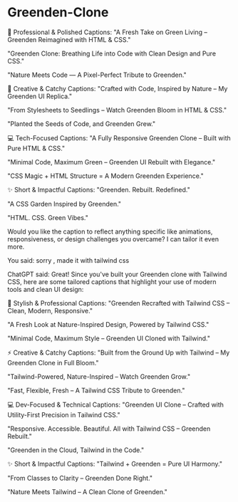 # Greenden-Clone

🌿 Professional & Polished Captions:
"A Fresh Take on Green Living – Greenden Reimagined with HTML & CSS."

"Greenden Clone: Breathing Life into Code with Clean Design and Pure CSS."

"Nature Meets Code — A Pixel-Perfect Tribute to Greenden."

🌱 Creative & Catchy Captions:
"Crafted with Code, Inspired by Nature – My Greenden UI Replica."

"From Stylesheets to Seedlings – Watch Greenden Bloom in HTML & CSS."

"Planted the Seeds of Code, and Greenden Grew."

💻 Tech-Focused Captions:
"A Fully Responsive Greenden Clone – Built with Pure HTML & CSS."

"Minimal Code, Maximum Green – Greenden UI Rebuilt with Elegance."

"CSS Magic + HTML Structure = A Modern Greenden Experience."

✨ Short & Impactful Captions:
"Greenden. Rebuilt. Redefined."

"A CSS Garden Inspired by Greenden."

"HTML. CSS. Green Vibes."

Would you like the caption to reflect anything specific like animations, responsiveness, or design challenges you overcame? I can tailor it even more.







You said:
sorry , made it with tailwind css


ChatGPT said:
Great! Since you've built your Greenden clone with Tailwind CSS, here are some tailored captions that highlight your use of modern tools and clean UI design:

🌿 Stylish & Professional Captions:
"Greenden Recrafted with Tailwind CSS – Clean, Modern, Responsive."

"A Fresh Look at Nature-Inspired Design, Powered by Tailwind CSS."

"Minimal Code, Maximum Style – Greenden UI Cloned with Tailwind."

⚡ Creative & Catchy Captions:
"Built from the Ground Up with Tailwind – My Greenden Clone in Full Bloom."

"Tailwind-Powered, Nature-Inspired – Watch Greenden Grow."

"Fast, Flexible, Fresh – A Tailwind CSS Tribute to Greenden."

💻 Dev-Focused & Technical Captions:
"Greenden UI Clone – Crafted with Utility-First Precision in Tailwind CSS."

"Responsive. Accessible. Beautiful. All with Tailwind CSS – Greenden Rebuilt."

"Greenden in the Cloud, Tailwind in the Code."

✨ Short & Impactful Captions:
"Tailwind + Greenden = Pure UI Harmony."

"From Classes to Clarity – Greenden Done Right."

"Nature Meets Tailwind – A Clean Clone of Greenden."
